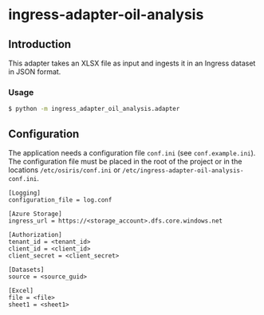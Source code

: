 # ingress-adapter-oil-analysis

## Introduction
This adapter takes an XLSX file as input and ingests it in an Ingress dataset in JSON format.

### Usage
```sh
$ python -m ingress_adapter_oil_analysis.adapter
```

## Configuration
The application needs a configuration file `conf.ini` (see `conf.example.ini`). 
The configuration file must be placed in the root of the project or in the locations `/etc/osiris/conf.ini` or 
`/etc/ingress-adapter-oil-analysis-conf.ini`. 

```
[Logging]
configuration_file = log.conf

[Azure Storage]
ingress_url = https://<storage_account>.dfs.core.windows.net

[Authorization]
tenant_id = <tenant_id>
client_id = <client_id>
client_secret = <client_secret>

[Datasets]
source = <source_guid>

[Excel]
file = <file>
sheet1 = <sheet1>
```

